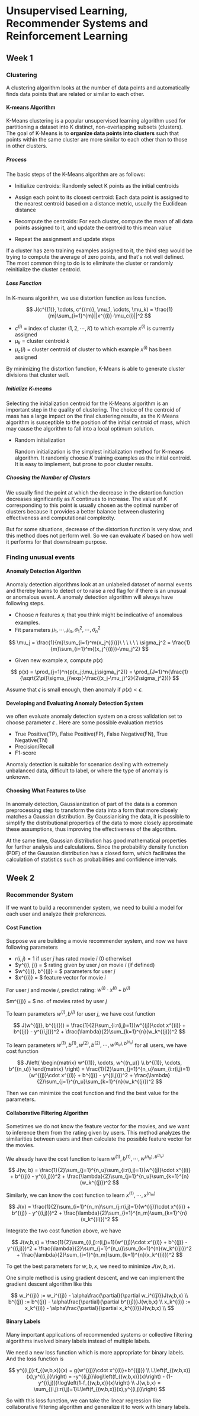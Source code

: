 # Unsupervised Learning, Recommender Systems and Reinforcement Learning

## Week 1

### Clustering

A clustering algorithm looks at the number of data points and automatically finds data points that are related or similar to each other.

#### K-means Algorithm

K-Means clustering is a popular unsupervised learning algorithm used for partitioning a dataset into K distinct, non-overlapping subsets (clusters). The goal of K-Means is to **organize data points into clusters** such that points within the same cluster are more similar to each other than to those in other clusters. 

##### Process

The basic steps of the K-Means algorithm are as follows:

- Initialize centroids: Randomly select K points as the initial centroids

- Assign each point to its closest centroid: Each data point is assigned to the nearest centroid based on a distance metric, usually the Euclidean distance
- Recompute the centroids: For each cluster, compute the mean of all data points assigned to it, and update the centroid to this mean value
- Repeat the assignment and update steps

If a cluster has zero training examples assigned to it, the third step would be trying to compute the average of zero points, and that's not well defined. The most common thing to do is to eliminate the cluster or randomly reinitialize the cluster centroid. 

##### Loss Function

In K-means algorithm, we use distortion function as loss function. 

$$
J(c^{(1)}, \cdots, c^{(m)}, \mu_1, \cdots, \mu_k) = \frac{1}{m}\sum_{i=1}^{m}||x^{(i)}-\mu_c(i)||^2
$$

- $c^{(i)}$ = index of cluster $(1, 2, \cdots, K)$ to which example $x^{(i)}$ is currently assigned
- $\mu_k$ = cluster centroid $k$
- $\mu_c(i)$ = cluster centroid of cluster to which example $x^{(i)}$ has been assigned

By minimizing the distortion function, K-Means is able to generate cluster divisions that cluster well.

##### Initialize K-means

Selecting the initialization centroid for the K-Means algorithm is an important step in the quality of clustering. The choice of the centroid of mass has a large impact on the final clustering results, as the K-Means algorithm is susceptible to the position of the initial centroid of mass, which may cause the algorithm to fall into a local optimum solution.

- Random initialization

  Random initialization is the simplest initialization method for K-means algorithm. It randomly choose $K$ training examples as the initial centroid. It is easy to implement, but prone to poor cluster results. 

##### Choosing the Number of Clusters

We usually find the point at which the decrease in the distortion function decreases significantly as $K$ continues to increase. The value of $K$ corresponding to this point is usually chosen as the optimal number of clusters because it provides a better balance between clustering effectiveness and computational complexity.

But for some situations, decrease of the distortion function is very slow, and this method does not perform well. So we can evaluate $K$ based on how well it performs for that downstream purpose. 

### Finding unusual events

#### Anomaly Detection Algorithm

Anomaly detection algorithms look at an unlabeled dataset of normal events and thereby learns to detect or to raise a red flag for if there is an unusual or anomalous event. A anomaly detection algorithm will always have following steps.

- Choose $n$ features $x_i$ that you think might be indicative of anomalous examples.
- Fit parameters $\mu_1, \cdots, \mu_n, \sigma_1^2, \cdots, \sigma_n^2$

$$
\mu_j = \frac{1}{m}\sum_{i=1}^m{x_j^{(i)}}\ \ \ \ \ \ \sigma_j^2 = \frac{1}{m}\sum_{i=1}^m{(x_j^{(i)})-\mu_j^2}
$$

- Given new example $x$, compute $p(x)$

$$
p(x) = \prod_{j=1}^n{p(x_j;\mu_j;\sigma_j^2)} = \prod_{J=1}^n{\frac{1}{\sqrt{2\pi}\sigma_j}\exp(-\frac{(x_j-\mu_j)^2}{2\sigma_j^2})}
$$



Assume that $\epsilon$ is small enough, then anomaly if $p(x) < \epsilon$. 

#### Developing and Evaluating Anomaly Detection System

we often evaluate anomaly detection system on a cross validation set to choose parameter $\epsilon$ . Here are some possible evaluation metrics

- True Positive(TP), False Positive(FP), False Negative(FN), True Negative(TN)
- Precision/Recall
- F1-score

Anomaly detection is suitable for scenarios dealing with extremely unbalanced data, difficult to label, or where the type of anomaly is unknown.

#### Choosing What Features to Use

In anomaly detection, Gaussianization of part of the data is a common preprocessing step to transform the data into a form that more closely matches a Gaussian distribution. By Gaussianising the data, it is possible to simplify the distributional properties of the data to more closely approximate these assumptions, thus improving the effectiveness of the algorithm.

At the same time, Gaussian distribution has good mathematical properties for further analysis and calculations. Since the probability density function (PDF) of the Gaussian distribution has a closed form, which facilitates the calculation of statistics such as probabilities and confidence intervals.

## Week 2

### Recommender System

If we want to build a recommender system, we need to build a model for each user and analyze their preferences.

#### Cost Function

Suppose we are building a movie recommender system, and now we have following parameters

- $r(i, j) = 1$ if user $j$ has rated movie $i$ ($0$ otherwise)
- $y^{(i, j)} = $ rating given by user $j$ on movie $i$ (if defined)
- $w^{(j)}, b^{(j)} = $ parameters for user $j$
- $x^{(i)} = $ feature vector for movie $i$

For user $j$ and movie $i$, predict rating: $w^{(j)}\cdot x^{(i)} + b^{(j)}$

$m^{(j)} = $ no. of movies rated by user $j$

To learn parameters $w^{(j)}, b^{(j)}$ for user $j$, we have cost function

$$
J(w^{(j)}, b^{(j)})) = \frac{1}{2}\sum_{i:r(i,j)=1}(w^{(j)}\cdot x^{(i)} + b^{(j)} - y^{(i,j)})^2 + \frac{\lambda}{2}\sum_{k=1}^{n}(w_k^{(j)})^2
$$

To learn parameters $w^{(1)}, b^{(1)}, w^{(2)}, b^{(2)}, \cdots, w^{(n_u), b^{(n_u)}}$ for all users, we have cost function

$$
J\left(
\begin{matrix}
w^{(1)}, \cdots, w^{(n_u)} \\
b^{(1)}, \cdots, b^{(n_u)} 
\end{matrix}
\right) 
= \frac{1}{2}\sum_{j=1}^{n_u}\sum_{i:r(i,j)=1}(w^{(j)}\cdot x^{(i)} + b^{(j)} - y^{(i,j)})^2 + \frac{\lambda}{2}\sum_{j=1}^{n_u}\sum_{k=1}^{n}(w_k^{(j)})^2
$$

Then we can minimize the cost function and find the best value for the parameters.

#### Collaborative Filtering Algorithm

Sometimes we do not know the feature vector for the movies, and we want to inference them from the rating given by users. This method analyzes the similarities between users and then calculate the possible feature vector for the movies. 

We already have the cost function to learn $w^{(1)}, b^{(1)}, \cdots, w^{(n_u), b^{(n_u)}}$

$$
J(w, b) = \frac{1}{2}\sum_{j=1}^{n_u}\sum_{i:r(i,j)=1}(w^{(j)}\cdot x^{(i)} + b^{(j)} - y^{(i,j)})^2 + \frac{\lambda}{2}\sum_{j=1}^{n_u}\sum_{k=1}^{n}(w_k^{(j)})^2
$$

Similarly, we can know the cost function to learn $x^{(1)}, \cdots, x^{(n_m)}$

$$
J(x) = \frac{1}{2}\sum_{i=1}^{n_m}\sum_{j:r(i,j)=1}(w^{(j)}\cdot x^{(i)} + b^{(j)} - y^{(i,j)})^2 + \frac{\lambda}{2}\sum_{i=1}^{n_m}\sum_{k=1}^{n}(x_k^{(i)})^2
$$

Integrate the two cost function above, we have 

$$
J(w,b,x) = \frac{1}{2}\sum_{(i,j):r(i,j)=1}(w^{(j)}\cdot x^{(i)} + b^{(j)} - y^{(i,j)})^2 + \frac{\lambda}{2}\sum_{j=1}^{n_u}\sum_{k=1}^{n}(w_k^{(j)})^2 + \frac{\lambda}{2}\sum_{i=1}^{n_m}\sum_{k=1}^{n}(x_k^{(i)})^2
$$

To get the best parameters for $w,b,x$, we need to minimize $J(w,b,x)$. 

One simple method is using gradient descent, and we can implement the gradient descent algorithm like this

$$
w_i^{(j)} := w_i^{(j)} - \alpha\frac{\partial}{\partial w_i^{(j)}}J(w,b,x) \\
b^{(j)} := b^{(j)} - \alpha\frac{\partial}{\partial b^{(j)}}J(w,b,x) \\
x_k^{(i)} := x_k^{(i)} - \alpha\frac{\partial}{\partial x_k^{(i)}}J(w,b,x) \\
$$

#### Binary Labels

Many important applications of recommended systems or collective filtering algorithms involved binary labels instead of multiple labels. 

We need a new loss function which is more appropriate for binary labels. And the loss function is 

$$
y^{(i,j)}:f_{(w,b,x)}(x) = g(w^{(j)}\cdot x^{(i)}+b^{(j)}) \\
L\left(f_{(w,b,x)}(x),y^{(i,j)}\right) = -y^{(i,j)}\log\left(f_{(w,b,x)}(x)\right) - (1-y^{(i,j)})\log\left(1-f_{(w,b,x)}(x)\right) \\
J(w,b,x) = \sum_{(i,j):r(i,j)=1}L\left(f_{(w,b,x)}(x),y^{(i,j)}\right)
$$

So with this loss function, we can take the linear regression like collaborative filtering algorithm and generalize it to work with binary labels. 

